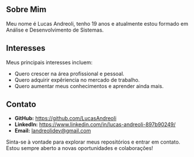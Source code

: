 ## Sobre Mim

Meu nome é Lucas Andreoli, tenho 19 anos e atualmente estou formado em Análise e Desenvolvimento de Sistemas.

## Interesses

Meus principais interesses incluem:

- Quero crescer na área profissional e pessoal.
- Quero adquirir expêriencia no mercado de trabalho.
- Quero aumentar meus conhecimentos e aprender ainda mais.

## Contato

- **GitHub:** https://github.com/LucasAndreoIi
- **LinkedIn:** https://www.linkedin.com/in/lucas-andreoli-897b90249/
- **Email:** landreolidev@gmail.com

Sinta-se à vontade para explorar meus repositórios e entrar em contato. Estou sempre aberto a novas oportunidades e colaborações!
